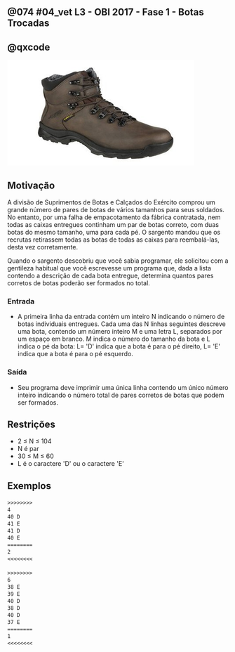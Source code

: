 ## @074 #04_vet L3 - OBI 2017 - Fase 1 - Botas Trocadas
## @qxcode

![](capa.jpg)

## Motivação

A divisão de Suprimentos de Botas e Calçados do Exército comprou um grande número de pares de botas de vários tamanhos para seus soldados. No entanto, por uma falha de empacotamento da fábrica contratada, nem todas as caixas entregues continham um par de botas correto, com duas botas do mesmo tamanho, uma para cada pé. O sargento mandou que os recrutas retirassem todas as botas de todas as caixas para reembalá-las, desta vez corretamente.

Quando o sargento descobriu que você sabia programar, ele solicitou com a gentileza habitual que você escrevesse um programa que, dada a lista contendo a descrição de cada bota entregue, determina quantos pares corretos de botas poderão ser formados no total.

### Entrada

- A primeira linha da entrada contém um inteiro N indicando o número de botas individuais entregues. Cada uma das N linhas seguintes descreve uma bota, contendo um número inteiro M e uma letra L, separados por um espaço em branco. M indica o número do tamanho da bota e L indica o pé da bota: L= 'D' indica que a bota é para o pé direito, L= 'E' indica que a bota é para o pé esquerdo.

### Saída

- Seu programa deve imprimir uma única linha contendo um único número inteiro indicando o número total de pares corretos de botas que podem ser formados.

## Restrições

*   2 ≤ N ≤ 104
*   N é par
*   30 ≤ M ≤ 60
*   L é o caractere 'D' ou o caractere 'E'

## Exemplos

```
>>>>>>>>
4
40 D
41 E
41 D
40 E
========
2
<<<<<<<<

>>>>>>>>
6
38 E
39 E
40 D
38 D
40 D
37 E
========
1
<<<<<<<<
```

<!---
>>>>>>>> 01
10
30 E
31 E
31 D
31 E
30 D
31 D
31 D
31 E
30 D
31 D
========
4
<<<<<<<<

>>>>>>>> 02
10
44 D
40 E
44 D
43 E
42 E
40 D
41 D
42 D
43 D
43 E
========
3
<<<<<<<<

>>>>>>>> 03
10
59 D
59 E
59 D
60 D
59 D
60 D
60 E
59 E
59 D
60 D
========
3
<<<<<<<<

>>>>>>>> 04
12
56 D
59 D
58 E
56 D
60 E
56 D
57 E
59 E
58 D
56 D
57 D
60 E
========
3
<<<<<<<<
--->